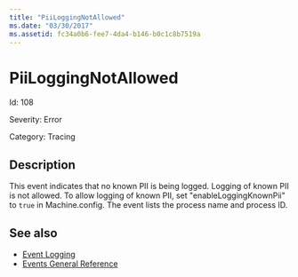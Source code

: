 ```yaml
---
title: "PiiLoggingNotAllowed"
ms.date: "03/30/2017"
ms.assetid: fc34a0b6-fee7-4da4-b146-b0c1c8b7519a
---
```

# PiiLoggingNotAllowed
Id: 108  
  
 Severity: Error  
  
 Category: Tracing  
  
## Description  
 This event indicates that no known PII is being logged. Logging of known PII is not allowed. To allow logging of known PII, set "enableLoggingKnownPii" to `true` in Machine.config. The event lists the process name and process ID.  
  
## See also

- [Event Logging](../../../../../docs/framework/wcf/diagnostics/event-logging/index.md)
- [Events General Reference](../../../../../docs/framework/wcf/diagnostics/event-logging/events-general-reference.md)
